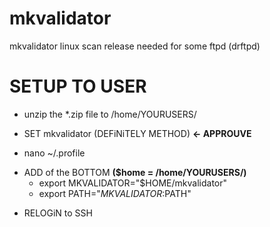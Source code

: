 # mkvalidator
mkvalidator linux scan release needed for some ftpd (drftpd)

# SETUP TO USER
- unzip the *.zip file to /home/YOURUSERS/

+ SET mkvalidator (DEFiNiTELY METHOD) **<- APPROUVE**
- nano ~/.profile
+ ADD of the BOTTOM **($home = /home/YOURUSERS/)**
  - export MKVALIDATOR="$HOME/mkvalidator"
  - export PATH="$MKVALIDATOR:$PATH"
- RELOGiN to SSH

